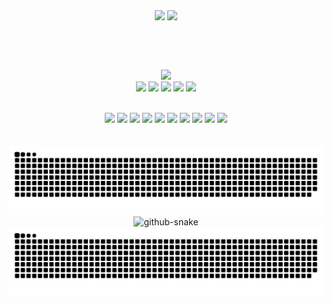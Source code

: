 <p align="left">
<!-- <img src="https://komarev.com/ghpvc/?username=ilviborici&color=6e57d2&style=for-the-badge"> -->
<p align="center">
<img align="center" src="https://github-readme-stats.vercel.app/api?username=ilviborici&show_icons=true&theme=dark"/>
<img align="center" src="https://github-readme-stats.vercel.app/api/top-langs/?username=ilviborici&layout=compact&theme=dark"/>

</br>
<p align="right">


</br>
</br>
</br>

<p align="center">
<img src="https://media.giphy.com/media/WUlplcMpOCEmTGBtBW/giphy.gif" width="100">
</br>

<img src="https://img.shields.io/badge/Python-informational?style=flat&logo=Python&color=0b5987">
<img src="https://img.shields.io/badge/CSharp-informational?style=flat&logo=Csharp&color=0c573f">
<img src="https://img.shields.io/badge/Rust-informational?style=flat&logo=Rust&color=b30000">
<img src="https://img.shields.io/badge/C++-informational?style=flat&logo=Cplusplus&color=2C5593">
<img src="https://img.shields.io/badge/MySQL-informational?style=flat&logo=MySQL&color=003B57">

</br>
</br>
<p align="center">
<img src="https://www.vectorlogo.zone/logos/archlinux/archlinux-icon.svg" width="60">
<img src="https://www.vectorlogo.zone/logos/microsoft_azure/microsoft_azure-icon.svg" width="60">
<img src="https://www.vectorlogo.zone/logos/debian/debian-icon.svg" width="60">
<img src="https://www.vectorlogo.zone/logos/docker/docker-icon.svg" width="60">
<img src="https://www.vectorlogo.zone/logos/git-scm/git-scm-icon.svg" width="60">
<img src="https://www.vectorlogo.zone/logos/github/github-icon.svg" width="60">
<img src="https://www.vectorlogo.zone/logos/linux/linux-icon.svg" width="60">
<img src="https://www.vectorlogo.zone/logos/microsoft/microsoft-icon.svg" width="60">
<img src="https://www.vectorlogo.zone/logos/visualstudio_code/visualstudio_code-icon.svg" width="60">
<img src="https://www.vectorlogo.zone/logos/dotnet/dotnet-icon.svg" width="60">
  
</br>
</br>
</br>
<picture>
  <source media="(prefers-color-scheme: dark)" srcset="https://svgshare.com/i/yrC.svg" />
  <source media="(prefers-color-scheme: light)" srcset="https://svgshare.com/i/yqf.svg" />
  <img src="https://raw.githubusercontent.com/0x-Stealth/0x-Stealth/output/snake.svg" alt="Snake animation" />
    <img alt="github-snake" src="https://svgshare.com/i/yqr.svg" />
    <img src="https://raw.githubusercontent.com/0x-Stealth/0x-Stealth/output/snake.svg" alt="Snake animation" />

</picture>


